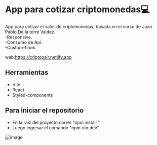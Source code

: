 # App para cotizar criptomonedas:computer:

App  para cotizar el valor de criptomonedas, basada en el curso de Juan Pablo De la torre Valdez<br/>
-Responsive.<br/>
-Consumo de Api.<br/>
-Custom-hook.

web:https://criptopair.netlify.app


## Herramientas
- Vite<br/>
- React<br/>
- Styled-components

## Para iniciar el repositorio

- En la raiz del proyecto correr "npm install " 
- Luego ingresar el comando  "npm run dev"

![image](https://user-images.githubusercontent.com/75167956/173209229-150c1cc0-896b-4cdd-9714-36ca66037d3b.png)
